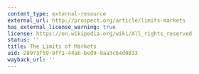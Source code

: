 ```yaml
---
content_type: external-resource
external_url: http://prospect.org/article/limits-markets
has_external_license_warning: true
license: https://en.wikipedia.org/wiki/All_rights_reserved
status: ''
title: The Limits of Markets
uid: 28973f59-9ff1-44ab-bed9-9aa3c64d0833
wayback_url: ''
---
```

